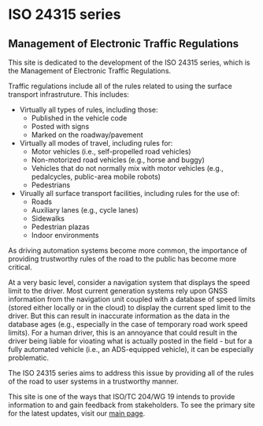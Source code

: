 # ISO 24315 series

## Management of Electronic Traffic Regulations 

This site is dedicated to the development of the ISO 24315 series, which is the Management of Electronic Traffic Regulations.

Traffic regulations include all of the rules related to using the surface transport infrastruture. This includes:

- Virtually all types of rules, including those:
	- Published in the vehicle code
	- Posted with signs 
	- Marked on the roadway/pavement
- Virtually all modes of travel, including rules for:
	- Motor vehicles (i.e., self-propelled road vehicles)
	- Non-motorized road vehicles (e.g., horse and buggy)
	- Vehicles that do not normally mix with motor vehicles (e.g., pedalcycles, public-area mobile robots)
	- Pedestrians
- Virually all surface transport facilities, including rules for the use of:
	- Roads
	- Auxiliary lanes (e.g., cycle lanes)
	- Sidewalks 
	- Pedestrian plazas
	- Indoor environments

As driving automation systems become more common, the importance of providing trustworthy rules of the road to the public has become more critical. 

At a very basic level, consider a navigation system that displays the speed limit to the driver. Most current generation systems rely upon GNSS information from the navigation unit coupled with a database of speed limits (stored either locally or in the cloud) to display the current sped limit to the driver. But this can result in inaccurate information as the data in the database ages (e.g., especially in the case of temporary road work speed limits). For a human driver, this is an annoyance that could result in the driver being liable for vioating what is actually posted in the field - but for a fully automated vehicle (i.e., an ADS-equipped vehicle), it can be especially problematic.

The ISO 24315 series aims to address this issue by providing all of the rules of the road to user systems in a trustworthy manner.

This site is one of the ways that ISO/TC 204/WG 19 intends to provide information to and gain feedback from stakeholders. To see the primary site for the latest updates, visit our [main page](https://iso-tc204.github.io/iso24315/).
